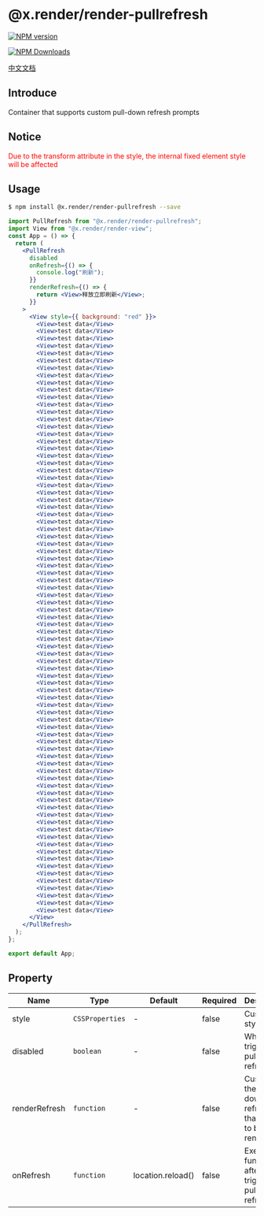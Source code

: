 # @x.render/render-pullrefresh

<p>
<a href="https://www.npmjs.com/package/@x.render/render-pullRefresh" target="__blank"><img src="https://img.shields.io/npm/v/@x.render/render-pullRefresh" alt="NPM version" /></a>

<a href="https://www.npmjs.com/package/@x.render/render-pullRefresh" target="__blank"><img src="https://img.shields.io/npm/dm/%40x.render%2Frender-pullRefresh" alt="NPM Downloads" /></a>

</p>

[中文文档](./README.zh.md)

## Introduce

Container that supports custom pull-down refresh prompts

## Notice

<span style="color: red;">Due to the transform attribute in the style, the internal fixed element style will be affected </span>

## Usage

```bash
$ npm install @x.render/render-pullrefresh --save
```

```jsx
import PullRefresh from "@x.render/render-pullrefresh";
import View from "@x.render/render-view";
const App = () => {
  return (
    <PullRefresh
      disabled
      onRefresh={() => {
        console.log("刷新");
      }}
      renderRefresh={() => {
        return <View>释放立即刷新</View>;
      }}
    >
      <View style={{ background: "red" }}>
        <View>test data</View>
        <View>test data</View>
        <View>test data</View>
        <View>test data</View>
        <View>test data</View>
        <View>test data</View>
        <View>test data</View>
        <View>test data</View>
        <View>test data</View>
        <View>test data</View>
        <View>test data</View>
        <View>test data</View>
        <View>test data</View>
        <View>test data</View>
        <View>test data</View>
        <View>test data</View>
        <View>test data</View>
        <View>test data</View>
        <View>test data</View>
        <View>test data</View>
        <View>test data</View>
        <View>test data</View>
        <View>test data</View>
        <View>test data</View>
        <View>test data</View>
        <View>test data</View>
        <View>test data</View>
        <View>test data</View>
        <View>test data</View>
        <View>test data</View>
        <View>test data</View>
        <View>test data</View>
        <View>test data</View>
        <View>test data</View>
        <View>test data</View>
        <View>test data</View>
        <View>test data</View>
        <View>test data</View>
        <View>test data</View>
        <View>test data</View>
        <View>test data</View>
        <View>test data</View>
        <View>test data</View>
        <View>test data</View>
        <View>test data</View>
        <View>test data</View>
        <View>test data</View>
        <View>test data</View>
        <View>test data</View>
        <View>test data</View>
        <View>test data</View>
        <View>test data</View>
        <View>test data</View>
        <View>test data</View>
        <View>test data</View>
        <View>test data</View>
        <View>test data</View>
        <View>test data</View>
        <View>test data</View>
        <View>test data</View>
        <View>test data</View>
        <View>test data</View>
        <View>test data</View>
        <View>test data</View>
        <View>test data</View>
        <View>test data</View>
        <View>test data</View>
        <View>test data</View>
        <View>test data</View>
        <View>test data</View>
        <View>test data</View>
        <View>test data</View>
        <View>test data</View>
        <View>test data</View>
        <View>test data</View>
        <View>test data</View>
        <View>test data</View>
        <View>test data</View>
        <View>test data</View>
        <View>test data</View>
        <View>test data</View>
      </View>
    </PullRefresh>
  );
};

export default App;
```

## Property

| **Name**      | **Type**        | **Default**       | **Required** | **Description**                                              |
| ------------- | --------------- | ----------------- | ------------ | ------------------------------------------------------------ |
| style         | `CSSProperties` | -                 | false        | Custom style                                                 |
| disabled      | `boolean`       | -                 | false        | Whether to trigger pull-down refresh                         |
| renderRefresh | `function`      | -                 | false        | Customize the pull-down refresh UI that needs to be rendered |
| onRefresh     | `function`      | location.reload() | false        | Execution function after triggering pull-down refresh        |
